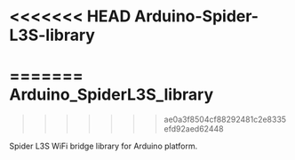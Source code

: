<<<<<<< HEAD
Arduino-Spider-L3S-library
==========================
=======
Arduino_SpiderL3S_library
=========================
>>>>>>> ae0a3f8504cf88292481c2e8335efd92aed62448

Spider L3S WiFi bridge library for Arduino platform.

